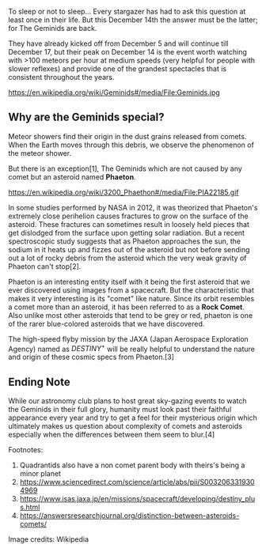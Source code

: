 To sleep or not to sleep...
Every stargazer has had to ask this question at least once in their life. But this December 14th the answer must be the latter; for The Geminids are back. 

They have already kicked off from December 5 and will continue till December 17, but their peak on December 14 is the event worth watching with >100 meteors per hour at medium speeds (very helpful for people with slower reflexes) and provide one of the grandest spectacles that is consistent throughout the years.

https://en.wikipedia.org/wiki/Geminids#/media/File:Geminids.jpg

## Why are the Geminids special?

Meteor showers find their origin in the dust grains released from comets. When the Earth moves through this debris, we observe the phenomenon of the meteor shower.

But there is an exception[1], The Geminids which are not caused by any comet but an asteroid named **Phaeton**.

https://en.wikipedia.org/wiki/3200_Phaethon#/media/File:PIA22185.gif

In some studies performed by NASA in 2012, it was theorized that  Phaeton's extremely close perihelion causes fractures to grow on the surface of the asteroid. These fractures can sometimes result in loosely held pieces that get dislodged from the surface upon getting solar radiation.
But a recent spectroscopic study suggests that as Phaeton approaches the sun, the sodium in it heats up and fizzes out of the asteroid but not before sending out a lot of rocky debris from the asteroid which the very weak gravity of Phaeton can't stop[2].

Phaeton is an interesting entity itself with it being the first asteroid that we ever discovered using images from a spacecraft.
But the characteristic that makes it very interesting is its "comet" like nature. Since its orbit resembles a comet more than an asteroid, it has been referred to as a **Rock Comet**. Also unlike most other asteroids that tend to be grey or red, phaeton is one of the rarer blue-colored asteroids that we have discovered.

The high-speed flyby mission by the JAXA (Japan Aerospace Exploration Agency) named as $DESTINY^{+}$ will be really helpful to understand the nature and origin of these cosmic specs from Phaeton.[3]

## Ending Note

While our astronomy club plans to host great sky-gazing events to watch the Geminids in their full glory, humanity must look past their faithful appearance every year and try to get a feel for their mysterious origin which ultimately makes us question about complexity of comets and asteroids especially when the differences between them seem to blur.[4]

Footnotes:
1. Quadrantids also have a non comet parent body with theirs's being a minor planet
2. https://www.sciencedirect.com/science/article/abs/pii/S0032063319304969
3. https://www.isas.jaxa.jp/en/missions/spacecraft/developing/destiny_plus.html
4. https://answersresearchjournal.org/distinction-between-asteroids-comets/

Image credits: Wikipedia